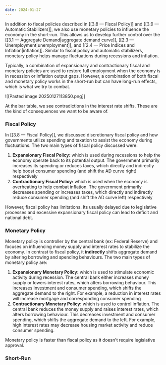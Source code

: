 ```yaml
---
date: 2024-01-27
---
```

In addition to fiscal policies described in [[3.8 — Fiscal Policy]] and [[3.9 — Automatic Stabilizers]], we also use monetary policies to influence the economy in the short-run. This allows us to develop further control over the [[3.1 — Aggregate Demand|aggregate demand curve]], [[2.3 — Unemployment|unemployment]], and [[2.4 — Price Indices and Inflation|inflation]]. Similar to fiscal policy and automatic stabilizers, monetary policy helps manage fluctuations during recessions and inflation.

Typically, a combination of expansionary and contractionary fiscal and monetary policies are used to restore full employment when the economy is in recession or inflation output gaps. However, a combination of both fiscal and monetary policy works in the short-run but can have long-run effects, which is what we try to combat. 

![[Pasted image 20250127113850.png]]

At the bar table, we see contradictions in the interest rate shifts. These are the kind of consequences we want to be aware of. 

### Fiscal Policy
In [[3.8 — Fiscal Policy]], we discussed discretionary fiscal policy and how governments utilize spending and taxation to assist the economy during fluctuations. The two main types of fiscal policy discussed were:
1. **Expansionary Fiscal Policy:** which is used during recessions to help the economy operate back to its potential output. The government primarily increases its spending or reduces taxes, which directly and indirectly help boost consumer spending (and shift the AD curve right) respectively
2. **Contractionary Fiscal Policy:** which is used when the economy is overheating to help combat inflation. The government primarily decreases spending or increases taxes, which directly and indirectly reduce consumer spending (and shift the AD curve left) respectively

However, fiscal policy has limitations. Its usually delayed due to legislative processes and excessive expansionary fiscal policy can lead to deficit and national debt.

### Monetary Policy
Monetary policy is controller by the central bank (ex: Federal Reserve) and focuses on influencing money supply and interest rates to stabilize the economy. In contrast to fiscal policy, it **indirectly** shifts aggregate demand by altering borrowing and spending behaviours. The two main types of monetary policy are:
1. **Expansionary Monetary Policy:** which is used to stimulate economic activity during recession. The central bank either increases money supply or lowers interest rates, which alters borrowing behaviour. This increases investment and consumer spending, which shifts the aggregate demand to the right. For example, a reduction in interest rates will increase mortgage and corresponding consumer spending
2. **Contractionary Monetary Policy:** which is used to control inflation. The central bank reduces the money supply and raises interest rates, which alters borrowing behaviour. This decreases investment and consumer spending, which shifts the aggregate demand to the left. For example, high interest rates may decrease housing market activity and reduce consumer spending. 

Monetary policy is faster than fiscal policy as it doesn't require legislative approval.

### Short-Run 